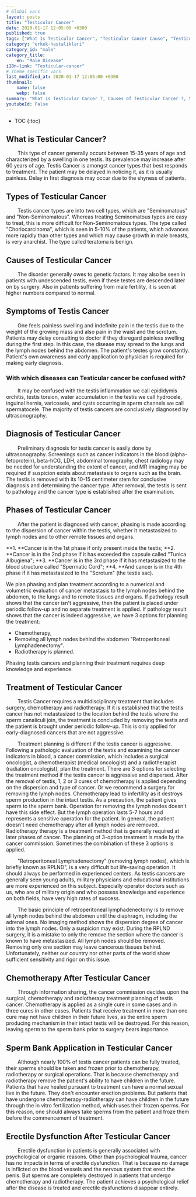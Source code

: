 ```yaml
---
# Global vars
layout: posts
title: "Testicular Cancer"
date: 2020-01-17 12:05:00 +0300
published: true
tags: ["What Is Testicular Cancer", "Testicular Cancer Cause", "Testicular Cancer Symptom", "Types of Testicular Cancer", "Testicular Cancer Diagnosis", "Testicular Cancer Stage", "Testicular Cancer Treatment", "Testicular Cancer Chemotherapy", "Testicular Cancer" , "Cancer Sperm Bank "," Hardening Problem After Testicular Cancer "," Testicular Cancer "," Testicular Cancer Surgery "]
category: "erkek-hastaliklari"
category_id: "male"
category_title:
    en: "Male Disease"
i18n-link: "Testicular-cancer"
# Theme specific vars
last_modified_at: 2020-01-17 12:05:00 +0300
thumbnail:
    name: false
    webp: false
summary: "What is Testicular Cancer ?, Causes of Testicular Cancer ?, Symptoms of Testicular Cancer, Types of Testicular Cancer, Diagnosis of Testicular Cancer, Testicular Cancer Stages, Testicular Cancer Treatment, Chemotherapy After Testicular Cancer, Sperm Bank Application in Testicular Cancer, Post-Testicular Cancer Problem"
youtubeId: False
---
```


* TOC
{:toc}

## What is Testicular Cancer?

&nbsp;&nbsp;&nbsp;&nbsp;&nbsp;&nbsp;&nbsp;&nbsp;This type of cancer generally occurs between 15-35 years of age and characterized by a swelling in one testis. Its prevalence may increase after 60 years of age. Testis Cancer is amongst cancer types that best responds to treatment. The patient may be delayed in noticing it, as it is usually painless. Delay in first diagnosis may occur due to the shyness of patients.

## Types of Testicular Cancer

&nbsp;&nbsp;&nbsp;&nbsp;&nbsp;&nbsp;&nbsp;&nbsp;Testis cancer types are into two cell types, which are "Seminomatous" and "Non-Seminomatous". Whereas treating Seminomatous types are easy to treat, this is more difficult for Non-Seminomatous types. The type called "Choriocarcinoma", which is seen in 5-10% of the patients, which advances more rapidly than other types and which may cause growth in male breasts, is very anarchist. The type called teratoma is benign.

## Causes of Testicular Cancer

&nbsp;&nbsp;&nbsp;&nbsp;&nbsp;&nbsp;&nbsp;&nbsp;The disorder generally owes to genetic factors. It may also be seen in patients with undescended testis, even if these testes are descended later on by surgery. Also in patients suffering from male fertility, it is seen at higher numbers compared to normal.

## Symptoms of Testis Cancer

&nbsp;&nbsp;&nbsp;&nbsp;&nbsp;&nbsp;&nbsp;&nbsp;One feels painless swelling and indefinite pain in the testis due to the weight of the growing mass and also pain in the waist and the scrotum. Patients may delay consulting to doctor if they disregard painless swelling during the first step. In this case, the disease may spread to the lungs and the lymph nodes behind the abdomen. The patient's testes grow constantly. Patient's own awareness and early application to physician is required for making early diagnosis.

### With which diseases can Testicular cancer be confused with?

&nbsp;&nbsp;&nbsp;&nbsp;&nbsp;&nbsp;&nbsp;&nbsp;It may be confused with the testis inflammation we call epididymis orchitis, testis torsion, water accumulation in the testis we call hydrocele, inguinal hernia, varicosele, and cysts occurring in sperm channels we call spermatocele. The majority of testis cancers are conclusively diagnosed by ultrasonography.

## Diagnosis of Testicular Cancer

&nbsp;&nbsp;&nbsp;&nbsp;&nbsp;&nbsp;&nbsp;&nbsp;Preliminary diagnosis for testis cancer is easily done by ultrasonography. Screenings such as cancer indicators in the blood (alpha-fetoprotein), beta-hCG, LDH, abdominal tomography, chest radiology may be needed for understanding the extent of cancer, and MR imaging may be required if suspicion exists about metastasis to organs such as the brain. The testis is removed with its 10-15 centimeter stem for conclusive diagnosis and determining the cancer type. After removal, the testis is sent to pathology and the cancer type is established after the examination.

## Phases of Testicular Cancer

&nbsp;&nbsp;&nbsp;&nbsp;&nbsp;&nbsp;&nbsp;&nbsp;After the patient is diagnosed with cancer, phasing is made according to the dispersion of cancer within the testis, whether it metastasized to lymph nodes and to other remote tissues and organs.

**1. **Cancer is in the 1st phase if only present inside the testis;
**2. **Cancer is in the 2nd phase if it has exceeded the capsule called "Tunica Albugiena";
**3. **Cancer is in the 3rd phase if it has metastasized to the blood structure called "Spermatic Cord";
**4. **And cancer is in the 4th phase if it has metastasized to the "Scrotum" (the testis sac).

We plan phasing and plan treatment according to a numerical and volumetric evaluation of cancer metastasis to the lymph nodes behind the abdomen, to the lungs and to remote tissues and organs. If pathology result shows that the cancer isn't aggressive, then the patient is placed under periodic follow-up and no separate treatment is applied. If pathology result shows that the cancer is indeed aggressive, we have 3 options for planning the treatment:

*	Chemotherapy,
*	Removing all lymph nodes behind the abdomen "Retroperitoneal Lymphadenectomy".
*	Radiotherapy is planned.

Phasing testis cancers and planning their treatment requires deep knowledge and experience.

## Treatment of Testicular Cancer

&nbsp;&nbsp;&nbsp;&nbsp;&nbsp;&nbsp;&nbsp;&nbsp;Testis Cancer requires a multidisciplinary treatment that includes surgery, chemotherapy and radiotherapy. If it is established that the testis cancer has not metastasized to the location behind the testis where the sperm canaliculi join, the treatment is concluded by removing the testis and the patient is brought under periodic follow-up. This is only applied for early-diagnosed cancers that are not aggressive.

&nbsp;&nbsp;&nbsp;&nbsp;&nbsp;&nbsp;&nbsp;&nbsp;Treatment planning is different if the testis cancer is aggressive. Following a pathologic evaluation of the testis and examining the cancer indicators in blood, a cancer commission, which includes a surgical oncologist, a chemotherapist (medical oncologist) and a radiotherapist (radiation oncologist), plan the treatment.  There are 3 options for selecting the treatment method if the testis cancer is aggressive and dispersed. After the removal of testis, 1, 2 or 3 cures of chemotherapy is applied depending on the dispersion and type of cancer. Or we recommend a surgery for removing the lymph nodes. Chemotherapy lead to infertility as it destroys sperm production in the intact testis. As a precaution, the patient gives sperm to the sperm bank. Operation for removing the lymph nodes doesn't have this side effect. But the lymph operation lasts 5-7 hours and represents a sensitive operation for the patient. In general, the patient doesn't need chemotherapy after all lymph nodes are removed. Radiotherapy therapy is a treatment method that is generally required at later phases of cancer. The planning of 3-option treatment is made by the cancer commission. Sometimes the combination of these 3 options is applied.

&nbsp;&nbsp;&nbsp;&nbsp;&nbsp;&nbsp;&nbsp;&nbsp;"Retroperitoneal Lymphadenectomy" (removing lymph nodes), which is briefly known as RPLND", is a very difficult but life-saving operation. It should always be performed in experienced centers. As testis cancers are generally seen young adults, military physicians and educational institutions are more experienced on this subject. Especially operator doctors such as us, who are of military origin and who possess knowledge and experience on both fields, have very high rates of success.

&nbsp;&nbsp;&nbsp;&nbsp;&nbsp;&nbsp;&nbsp;&nbsp;The basic principle of retroperitoneal lymphadenectomy is to remove all lymph nodes behind the abdomen until the diaphragm, including the adrenal ones.  No imaging method shows the dispersion degree of cancer into the lymph nodes. Only a suspicion may exist. During the RPLND surgery, it is a mistake to only the remove the section where the cancer is known to have metastasized. All lymph nodes should be removed. Removing only one section may leave cancerous tissues behind. Unfortunately, neither our country nor other parts of the world show sufficient sensitivity and rigor on this issue.

## Chemotherapy After Testicular Cancer

&nbsp;&nbsp;&nbsp;&nbsp;&nbsp;&nbsp;&nbsp;&nbsp;Through information sharing, the cancer commission decides upon the surgical, chemotherapy and radiotherapy treatment planning of testis cancer. Chemotherapy is applied as a single cure in some cases and in three cures in other cases. Patients that receive treatment in more than one cure may not have children in their future lives, as the entire sperm producing mechanism in their intact testis will be destroyed. For this reason, leaving sperm to the sperm bank prior to surgery bears importance.

## Sperm Bank Application in Testicular Cancer

&nbsp;&nbsp;&nbsp;&nbsp;&nbsp;&nbsp;&nbsp;&nbsp;Although nearly 100% of testis cancer patients can be fully treated, their sperms should be taken and frozen prior to chemotherapy, radiotherapy or surgical operations. That is because chemotherapy and radiotherapy remove the patient's ability to have children in the future.
Patients that have healed pursuant to treatment can have a normal sexual live in the future. They don't encounter erection problems. But patients that have undergone chemotherapy-radiotherapy can have children in the future through the in vitro fertilization method, which uses their frozen sperms. For this reason, one should always take sperms from the patient and froze them before the commencement of treatment.

## Erectile Dysfunction After Testicular Cancer

&nbsp;&nbsp;&nbsp;&nbsp;&nbsp;&nbsp;&nbsp;&nbsp;Erectile dysfunction in patients is generally associated with psychological or organic reasons. Other than psychological trauma, cancer has no impacts in terms of erectile dysfunction. That is because no damage is inflicted on the blood vessels and the nervous system that erect the penis. But sperms are completely destroyed in patients that undergo chemotherapy and radiotherapy. The patient achieves a psychological relief after the disease is treated and erectile dysfunctions disappear entirely.
